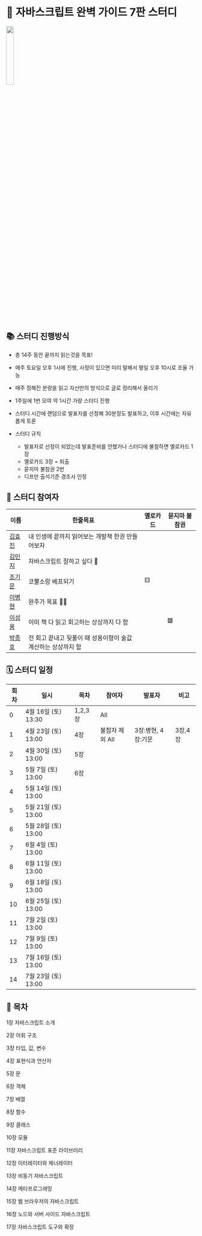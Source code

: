 # 💙 자바스크립트 완벽 가이드 7판 스터디

<img src="https://user-images.githubusercontent.com/60775453/162977636-b8255334-a25a-4dcc-8173-65e5deeb107c.jpeg" width="20%" />

## 📚 스터디 진행방식

- 총 14주 동안 끝까지 읽는것을 목표!
- 매주 토요일 오후 1시에 진행, 사정이 있으면 미리 말해서 평일 오후 10시로 조율 가능
- 매주 정해진 분량을 읽고 자신만의 방식으로 글로 정리해서 올리기
- 1주일에 1번 모여 약 1시간 가량 스터디 진행
- 스터디 시간에 랜덤으로 발표자를 선정해 30분정도 발표하고, 이후 시간에는 자유롭게 토론
- 스터디 규칙

  - 발표자로 선정이 되었는데 발표준비를 안했거나 스터디에 불참하면 옐로카드 1장
  - 옐로카드 3장 = 퇴출
  - 묻지마 불참권 2번
  - 디프만 출석기준 경조사 인정

## 🐥 스터디 참여자

| 이름                                      | 한줄목표                                                      | 옐로카드 | 묻지마 불참권 |
| ----------------------------------------- | ------------------------------------------------------------- | -------- | ------------- |
| [김효진](https://github.com/hy57in)       | 내 인생에 끝까지 읽어보는 개발책 한권 만들어보자              |          |               |
| [김민지](https://github.com/mnxmnz)       | 자바스크립트 잘하고 싶다 🥺                                   |          |               |
| [조기문](https://github.com/guymoon)      | 코뿔소랑 베프되기                                             | 🟨       |               |
| [이병현](https://github.com/Tolluset)     | 완주가 목표 🏃🏻                                                |          |               |
| [이성용](https://github.com/SeongYongLee) | 이미 책 다 읽고 회고하는 상상까지 다 함                       |          | 🟥            |
| [박종호](https://github.com/jonghopark95) | 전 회고 끝내고 뒷풀이 때 성용이형이 술값 계산하는 상상까지 함 |          |               |

## 🗓 스터디 일정

| 회차 | 일시                | 목차     | 참여자 | 발표자                 | 비고    |
| ---- | ------------------- | -------- | ------ | ---------------------- | ------- |
| 0    | 4월 16일 (토) 13:30 | 1,2,3 장 | All    |                        |         |
| 1    | 4월 23일 (토) 13:00 | 4장      | 불참자 제외 All    | 3장:병현, 4장:기문 | 3장,4장 |
| 2    | 4월 30일 (토) 13:00  | 5장      |        |                        |         |
| 3    | 5월 7일 (토) 13:00  | 6장      |        |                        |         |
| 4    | 5월 14일 (토) 13:00 |          |        |                        |         |
| 5    | 5월 21일 (토) 13:00 |          |        |                        |         |
| 6    | 5월 28일 (토) 13:00 |          |        |                        |         |
| 7    | 6월 4일 (토) 13:00  |          |        |                        |         |
| 8    | 6월 11일 (토) 13:00 |          |        |                        |         |
| 9    | 6월 18일 (토) 13:00 |          |        |                        |         |
| 10   | 6월 25일 (토) 13:00 |          |        |                        |         |
| 11   | 7월 2일 (토) 13:00  |          |        |                        |         |
| 12   | 7월 9일 (토) 13:00  |          |        |                        |         |
| 13   | 7월 16일 (토) 13:00 |          |        |                        |         |
| 14   | 7월 23일 (토) 13:00 |          |        |                        |         |

## 📍 목차

1장 자바스크립트 소개

2장 어휘 구조

3장 타입, 값, 변수

4장 표현식과 연산자

5장 문

6장 객체

7장 배열

8장 함수

9장 클래스

10장 모듈

11장 자바스크립트 표준 라이브러리

12장 이터레이터와 제너레이터

13장 비동기 자바스크립트

14장 메타프로그래밍

15장 웹 브라우저의 자바스크립트

16장 노드와 서버 사이드 자바스크립트

17장 자바스크립트 도구와 확장
